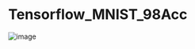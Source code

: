 # Tensorflow_MNIST_98Acc

![image](https://github.com/Bijan-K/Tensorflow-MNIST-98Acc/assets/80640045/a79fefb6-dbc0-4ca5-93d4-892bf5d63a27)
